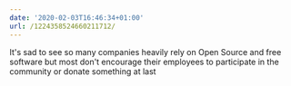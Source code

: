 ```yaml
---
date: '2020-02-03T16:46:34+01:00'
url: /1224358524660211712/
---
```

It's sad to see so many companies heavily rely on Open Source and free software but most don't encourage their employees to participate in the community or donate something at last
